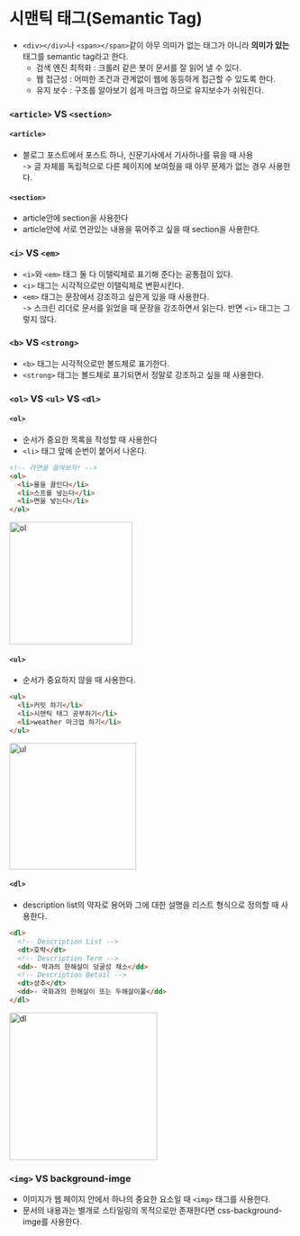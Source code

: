 # 시맨틱 태그(Semantic Tag)

- `<div></div>`나 `<span></span>`같이 아무 의미가 없는 태그가 아니라 <b>의미가 있는</b> 태그를 semantic tag라고 한다.
  - 검색 엔진 최적화 : 크롤러 같은 봇이 문서를 잘 읽어 낼 수 있다.
  - 웹 접근성 : 어떠한 조건과 관계없이 웹에 동등하게 접근할 수 있도록 한다.
  - 유지 보수 : 구조를 알아보기 쉽게 마크업 하므로 유지보수가 쉬워진다.

### `<article>` VS `<section>`

#### `<article>`

- 블로그 포스트에서 포스트 하나, 신문기사에서 기사하나를 묶을 때 사용  
  -> 글 자체를 독립적으로 다른 페이지에 보여줬을 때 아무 문제가 없는 경우 사용한다.

#### `<section>`

- article안에 section을 사용한다
- article안에 서로 연관있는 내용을 묶어주고 싶을 때 section을 사용한다.

### `<i>` VS `<em>`

- `<i>`와 `<em>` 태그 둘 다 이탤릭체로 표기해 준다는 공통점이 있다.
- `<i>` 태그는 시각적으로만 이탤릭체로 변환시킨다.
- `<em>` 태그는 문장에서 강조하고 싶은게 있을 때 사용한다.  
  -> 스크린 리더로 문서를 읽었을 때 문장을 강조하면서 읽는다. 반면 `<i>` 태그는 그렇지 않다.

### `<b>` VS `<strong>`

- `<b>` 태그는 시각적으로만 볼드체로 표기한다.
- `<strong>` 태그는 볼드체로 표기되면서 정말로 강조하고 싶을 때 사용한다.

### `<ol>` VS `<ul>` VS `<dl>`

#### `<ol>`

- 순서가 중요한 목록을 작성할 때 사용한다
- `<li>` 태그 앞에 순번이 붙어서 나온다.

```html
<!-- 라면을 끓여보자! -->
<ol>
  <li>물을 끓인다</li>
  <li>스프를 넣는다</li>
  <li>면을 넣는다</li>
</ol>
```
<img width="218" alt="ol" src="https://user-images.githubusercontent.com/94341508/153550737-c98eec61-8b58-4ab8-9d9c-3ba2e21c24b6.PNG">


#### `<ul>`

- 순서가 중요하지 않을 때 사용한다.

```html
<ul>
  <li>커밋 하기</li>
  <li>시맨틱 태그 공부하기</li>
  <li>weather 마크업 하기</li>
</ul>
```
<img width="225" alt="ul" src="https://user-images.githubusercontent.com/94341508/153550794-932c947b-5301-4a23-8815-322173bbdf0a.PNG">

#### `<dl>`

- description list의 약자로 용어와 그에 대한 설명을 리스트 형식으로 정의할 때 사용한다.

```html
<dl>
  <!-- Description List -->
  <dt>호박</dt>
  <!-- Description Term -->
  <dd>- 박과의 한해살이 덩굴성 채소</dd>
  <!-- Description Detail -->
  <dt>상추</dt>
  <dd>- 국화과의 한해살이 또는 두해살이풀</dd>
</dl>
```
<img width="262" alt="dl" src="https://user-images.githubusercontent.com/94341508/153550818-7c4dc57e-b7c8-4f53-961c-7da7e4aedcfe.PNG">

### `<img>` VS background-imge

- 이미지가 웹 페이지 안에서 하나의 중요한 요소일 때 `<img>` 태그를 사용한다.
- 문서의 내용과는 별개로 스타일링의 목적으로만 존재한다면 css-background-imge를 사용한다.

